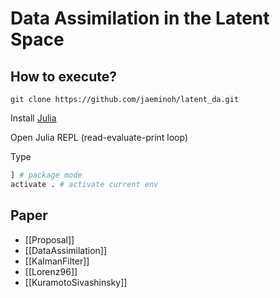 # Data Assimilation in the Latent Space

## How to execute?
`git clone https://github.com/jaeminoh/latent_da.git`

Install [Julia](https://julialang.org/downloads/)

Open Julia REPL (read-evaluate-print loop)

Type
```julia
] # package mode
activate . # activate current env
```

## Paper

- [[Proposal]]
- [[DataAssimilation]]
- [[KalmanFilter]]
- [[Lorenz96]]
- [[KuramotoSivashinsky]]